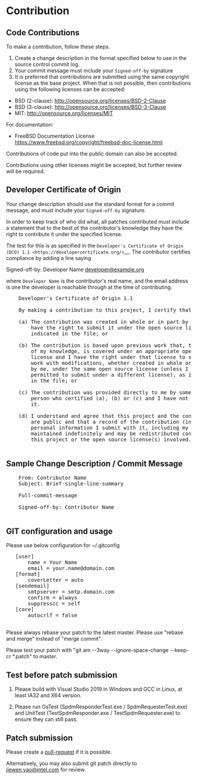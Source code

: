 # Contribution

## Code Contributions

To make a contribution, follow these steps.

1. Create a change description in the format specified below to
    use in the source control commit log.
2. Your commit message must include your ``Signed-off-by`` signature
3. It is preferred that contributions are submitted using the same
   copyright license as the base project. When that is not possible,
    then contributions using the following licenses can be accepted:

-  BSD (2-clause): http://opensource.org/licenses/BSD-2-Clause
-  BSD (3-clause): http://opensource.org/licenses/BSD-3-Clause
-  MIT: http://opensource.org/licenses/MIT

For documentation:

-  FreeBSD Documentation License
    https://www.freebsd.org/copyright/freebsd-doc-license.html

Contributions of code put into the public domain can also be accepted.

Contributions using other licenses might be accepted, but further
review will be required.

## Developer Certificate of Origin

Your change description should use the standard format for a
commit message, and must include your ``Signed-off-by`` signature.

In order to keep track of who did what, all patches contributed must
include a statement that to the best of the contributor's knowledge
they have the right to contribute it under the specified license.

The test for this is as specified in the `Developer's Certificate of
Origin (DCO) 1.1 <https://developercertificate.org/>`__. The contributor
certifies compliance by adding a line saying

Signed-off-by: Developer Name developer@example.org

where ``Developer Name`` is the contributor's real name, and the email
address is one the developer is reachable through at the time of
contributing.

   <pre>
    Developer's Certificate of Origin 1.1

    By making a contribution to this project, I certify that:

    (a) The contribution was created in whole or in part by me and I
        have the right to submit it under the open source license
        indicated in the file; or

    (b) The contribution is based upon previous work that, to the best
        of my knowledge, is covered under an appropriate open source
        license and I have the right under that license to submit that
        work with modifications, whether created in whole or in part
        by me, under the same open source license (unless I am
        permitted to submit under a different license), as indicated
        in the file; or

    (c) The contribution was provided directly to me by some other
        person who certified (a), (b) or (c) and I have not modified
        it.

    (d) I understand and agree that this project and the contribution
        are public and that a record of the contribution (including all
        personal information I submit with it, including my sign-off) is
        maintained indefinitely and may be redistributed consistent with
        this project or the open source license(s) involved.
   </pre>

## Sample Change Description / Commit Message

   <pre>
    From: Contributor Name <contributor@example.com>
    Subject: Brief-single-line-summary

    Full-commit-message

    Signed-off-by: Contributor Name <contributor@example.com>
   </pre>

## GIT configuration and usage

Please use below configuration for ~/.gitconfig

   <pre>
   [user]
       name = Your Name
       email = your.name@domain.com
   [format]
       coverLetter = auto
   [sendemail]
       smtpserver = smtp.domain.com
       confirm = always
       suppresscc = self
   [core]
       autocrlf = false
   </pre>

Please always rebase your patch to the latest master. Please use "rebase and merge" instead of "merge commit".

Please test your patch with "git am --3way --ignore-space-change --keep-cr *.patch" to master.

## Test before patch submission

1) Please build with Visual Studio 2019 in Windows and GCC in Linux, at least IA32 and X64 version.

2) Please run OsTest (SpdmResponderTest.exe / SpdmRequesterTest.exe) and UnitTest (TestSpdmResponder.exe / TestSpdmRequester.exe) to ensure they can still pass.

## Patch submission

Please create a [pull-request](https://github.com/jyao1/openspdm/pulls) if it is possible.

Alternatively, you may also submit git patch directly to jiewen.yao@intel.com for review.